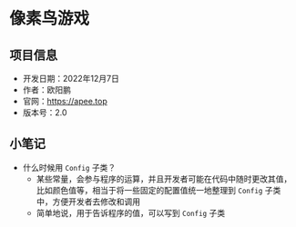 # 像素鸟游戏

## 项目信息

- 开发日期：2022年12月7日
- 作者：欧阳鹏
- 官网：https://apee.top
- 版本号：2.0

## 小笔记

- 什么时候用 `Config` 子类？
  - 某些常量，会参与程序的运算，并且开发者可能在代码中随时更改其值，比如颜色值等，相当于将一些固定的配置值统一地整理到 `Config` 子类中，方便开发者去修改和调用
  - 简单地说，用于告诉程序的值，可以写到 `Config` 子类